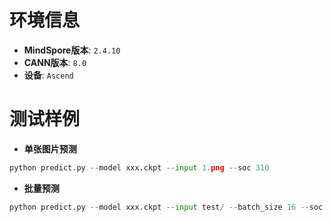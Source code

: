 # 环境信息
- **MindSpore版本**: `2.4.10`
- **CANN版本**: `8.0`
- **设备**: `Ascend`


# 测试样例
- **单张图片预测**
```python
python predict.py --model xxx.ckpt --input 1.png --soc 310
```
- **批量预测**
```python
python predict.py --model xxx.ckpt --input test/ --batch_size 16 --soc 310
```
